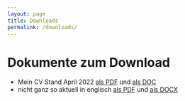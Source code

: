 ```yaml
---
layout: page
title: Downloads
permalink: /downloads/
---
```


# Dokumente zum Download #

* Mein CV Stand April 2022 [als PDF](../downloads/micwin_profil.pdf) und [als DOC](../downloads/micwin_profil.doc)
* nicht ganz so aktuell in englisch [als PDF](../downloads/micwin_profil_en.pdf) und [als DOCX](../downloads/micwin_profil_en.docx)